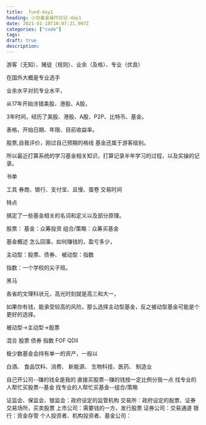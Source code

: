```yaml
---
title:  fund-day1
heading: 小白基金操作日记-day1
date: 2021-01-10T10:07:21.997Z
categories: ["code"]
tags: 
draft: true
description: 
---
```


游客（无知）、赌徒（规则）、业余（及格）、专业（优良）

在国外大概是专业选手

业余水平对抗专业水平，

从17年开始涉猎美股、港股、A股，

3年时间，经历了美股、港股、A股、P2P、比特币、基金。

表格，开始日期、年限、目前收益率。


股票,自我评价，刚过自己预期的格线
基金还属于游客级别。

所以最近打算系统的学习基金相关知识，打算记录半年学习的过程，以及实操的记录。

书单

工具
券商、银行、支付宝、且慢、蛋卷
交易时间


特点

搞定了一些基金相关的名词和定义以及部分原理。

股票：
基金：众筹投资
组合/策略：众筹买基金

基金概述
怎么回事，如何赚钱的，盈亏多少，



主动型：股票、债券、
被动型：指数

指数：一个学校的尖子班。

黑马

各省的文理科状元，高光时刻就是高三和大一，

如果你有钱，能承受较高的风险，那么选择主动型基金，反之被动型基金可能是个更好的选择。


被动型->主动型->股票


混合
股票
债券
指数
FOF
QDII

极少数基金会持有单一的资产，一般以

白酒、
食品饮料、消费、
新能源、
生物科技、医药、
制造业

自己开公司--赚的钱全是我的
直接买股票--赚的钱按一定比例分我一点
找专业的人帮忙买股票--基金
找专业的人帮忙买基金--组合/策略

证监会、保监会、银监会：政府设定的监管机构
交易所：政府设定的股票、证券交易场所，买卖股票
上市公司：需要钱的一方，发行股票
证券公司：交易通道
银行：资金存管
个人投资者、机构投资者、基金公司：





